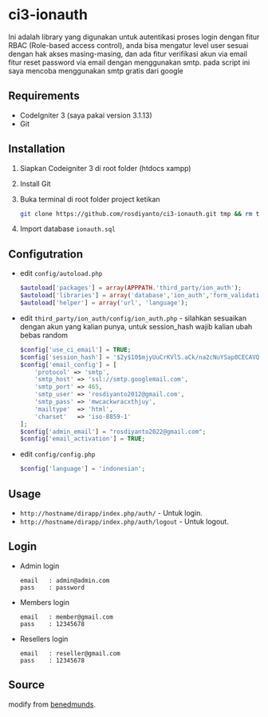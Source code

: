 # ci3-ionauth
Ini adalah library yang digunakan untuk autentikasi proses login dengan fitur RBAC (Role-based access control), anda bisa mengatur level user sesuai dengan hak akses masing-masing, dan ada fitur verifikasi akun via email fitur reset password via email dengan menggunakan smtp. pada script ini saya mencoba menggunakan smtp gratis dari google

## Requirements

- CodeIgniter 3 (saya pakai version 3.1.13) 
- Git

## Installation

1. Siapkan Codeigniter 3 di root folder (htdocs xampp)
2. Install Git
3. Buka terminal di root folder project ketikan

   ```bash
   git clone https://github.com/rosdiyanto/ci3-ionauth.git tmp && rm tmp/LICENSE tmp/README.md && cp -r tmp/* . && rm -rf tmp
   ```
4. Import database `ionauth.sql`

## Configutration
- edit `config/autoload.php`

	```php
	$autoload['packages'] = array(APPPATH.'third_party/ion_auth');
	$autoload['libraries'] = array('database','ion_auth','form_validation');
	$autoload['helper'] = array('url', 'language');
	```

- edit `third_party/ion_auth/config/ion_auth.php` - silahkan sesuaikan dengan akun yang kalian punya, untuk session_hash wajib kalian ubah bebas random
	
	```php
	$config['use_ci_email'] = TRUE;
	$config['session_hash'] = '$2y$10$mjyUuCrKVlS.aCk/na2cNuYSap0CECAVQLfZV4ZU88kpMr1iMJafO';
	$config['email_config'] = [
		'protocol' => 'smtp',
		'smtp_host' => 'ssl://smtp.googlemail.com',
		'smtp_port' => 465,
		'smtp_user' => 'rosdiyanto2012@gmail.com',
		'smtp_pass' => 'mwcackwracxthjuy',
		'mailtype'  => 'html', 
		'charset'   => 'iso-8859-1'
	];
	$config['admin_email'] = "rosdiyanto2022@gmail.com";
	$config['email_activation'] = TRUE;
	```

- edit `config/config.php`
	```php
	$config['language'] = 'indonesian';
	```

## Usage

- `http://hostname/dirapp/index.php/auth/` - Untuk login.
- `http://hostname/dirapp/index.php/auth/logout` - Untuk logout.

## Login
- Admin login

	```
	email 	: admin@admin.com
	pass	: password
	```
- Members login
	```
	email 	: member@gmail.com
	pass	: 12345678
	```
- Resellers login
	```
	email 	: reseller@gmail.com
	pass	: 12345678
	```

## Source

modify from [benedmunds](https://github.com/benedmunds/CodeIgniter-Ion-Auth).
